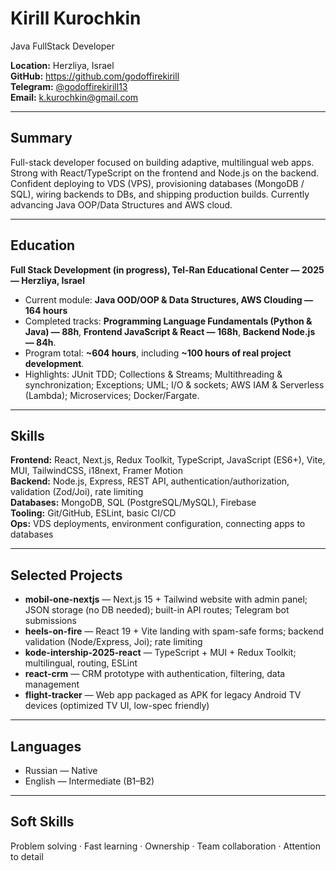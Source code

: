 # Kirill Kurochkin
Java FullStack Developer

**Location:** Herzliya, Israel  
**GitHub:** https://github.com/godoffirekirill  
**Telegram:** [@godoffirekirill13](https://t.me/godoffirekirill13)  
**Email:** k.kurochkin@gmail.com

-----

## Summary
Full-stack developer focused on building adaptive, multilingual web apps. Strong with React/TypeScript on the frontend and Node.js on the backend. Confident deploying to VDS (VPS), provisioning databases (MongoDB / SQL), wiring backends to DBs, and shipping production builds. Currently advancing Java OOP/Data Structures and AWS cloud.

---

## Education
**Full Stack Development (in progress), Tel-Ran Educational Center — 2025 — Herzliya, Israel**  
- Current module: **Java OOD/OOP & Data Structures, AWS Clouding — 164 hours**  
- Completed tracks: **Programming Language Fundamentals (Python & Java) — 88h**, **Frontend JavaScript & React — 168h**, **Backend Node.js — 84h**.  
- Program total: **~604 hours**, including **~100 hours of real project development**.  
- Highlights: JUnit TDD; Collections & Streams; Multithreading & synchronization; Exceptions; UML; I/O & sockets; AWS IAM & Serverless (Lambda); Microservices; Docker/Fargate.

---

## Skills
**Frontend:** React, Next.js, Redux Toolkit, TypeScript, JavaScript (ES6+), Vite, MUI, TailwindCSS, i18next, Framer Motion  
**Backend:** Node.js, Express, REST API, authentication/authorization, validation (Zod/Joi), rate limiting  
**Databases:** MongoDB, SQL (PostgreSQL/MySQL), Firebase  
**Tooling:** Git/GitHub, ESLint, basic CI/CD  
**Ops:** VDS deployments, environment configuration, connecting apps to databases

---

## Selected Projects
- **mobil-one-nextjs** — Next.js 15 + Tailwind website with admin panel; JSON storage (no DB needed); built-in API routes; Telegram bot submissions  
- **heels-on-fire** — React 19 + Vite landing with spam-safe forms; backend validation (Node/Express, Joi); rate limiting  
- **kode-intership-2025-react** — TypeScript + MUI + Redux Toolkit; multilingual, routing, ESLint  
- **react-crm** — CRM prototype with authentication, filtering, data management  
- **flight-tracker** — Web app packaged as APK for legacy Android TV devices (optimized TV UI, low-spec friendly)

---

## Languages
- Russian — Native  
- English — Intermediate (B1–B2)

---

## Soft Skills
Problem solving · Fast learning · Ownership · Team collaboration · Attention to detail

